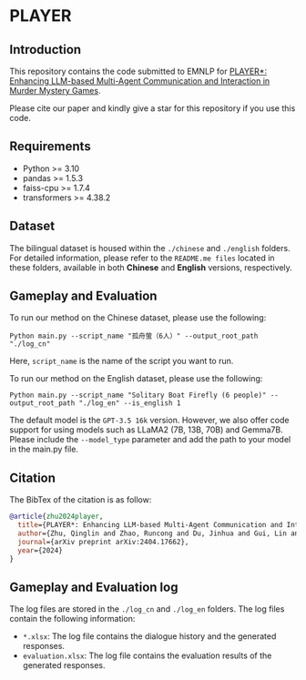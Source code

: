 # PLAYER
## Introduction
This repository contains the code submitted to EMNLP for [PLAYER*: Enhancing LLM-based Multi-Agent Communication and Interaction in Murder Mystery Games](https://arxiv.org/abs/2404.17662).

Please cite our paper and kindly give a star for this repository if you use this code.

## Requirements

* Python >= 3.10
* pandas >= 1.5.3
* faiss-cpu >= 1.7.4
* transformers >= 4.38.2

## Dataset
The bilingual dataset is housed within the `./chinese` and `./english` folders. For detailed information, please refer to the `README.me files` located in these folders, available in both **Chinese** and **English** versions, respectively.


## Gameplay and Evaluation
To run our method on the Chinese dataset, please use the following:
```
Python main.py --script_name "孤舟萤（6人）" --output_root_path "./log_cn"
```

Here, `script_name` is the name of the script you want to run.

To run our method on the English dataset, please use the following:
```
Python main.py --script_name "Solitary Boat Firefly (6 people)" --output_root_path "./log_en" --is_english 1
```


The default model is the `GPT-3.5 16k` version. However, we also offer code support for using models such as LLaMA2 (7B, 13B, 70B) and Gemma7B. Please include the `--model_type` parameter and add the path to your model in the main.py file.

## Citation

The BibTex of the citation is as follow:

```bibtex
@article{zhu2024player,
  title={PLAYER*: Enhancing LLM-based Multi-Agent Communication and Interaction in Murder Mystery Games},
  author={Zhu, Qinglin and Zhao, Runcong and Du, Jinhua and Gui, Lin and He, Yulan},
  journal={arXiv preprint arXiv:2404.17662},
  year={2024}
}
```


## Gameplay and Evaluation log
The log files are stored in the `./log_cn` and `./log_en` folders. The log files contain the following information:
* `*.xlsx`: The log file contains the dialogue history and the generated responses.
* `evaluation.xlsx`: The log file contains the evaluation results of the generated responses.
